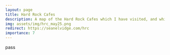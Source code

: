 ```yaml
---
layout: page
title: Hard Rock Cafes
description: A map of the Hard Rock Cafes which I have visited, and which I need to visit.
img: assets/img/hrc_may25.png
redirect: https://seanelvidge.com/hrc
importance: 7
---
```


pass
